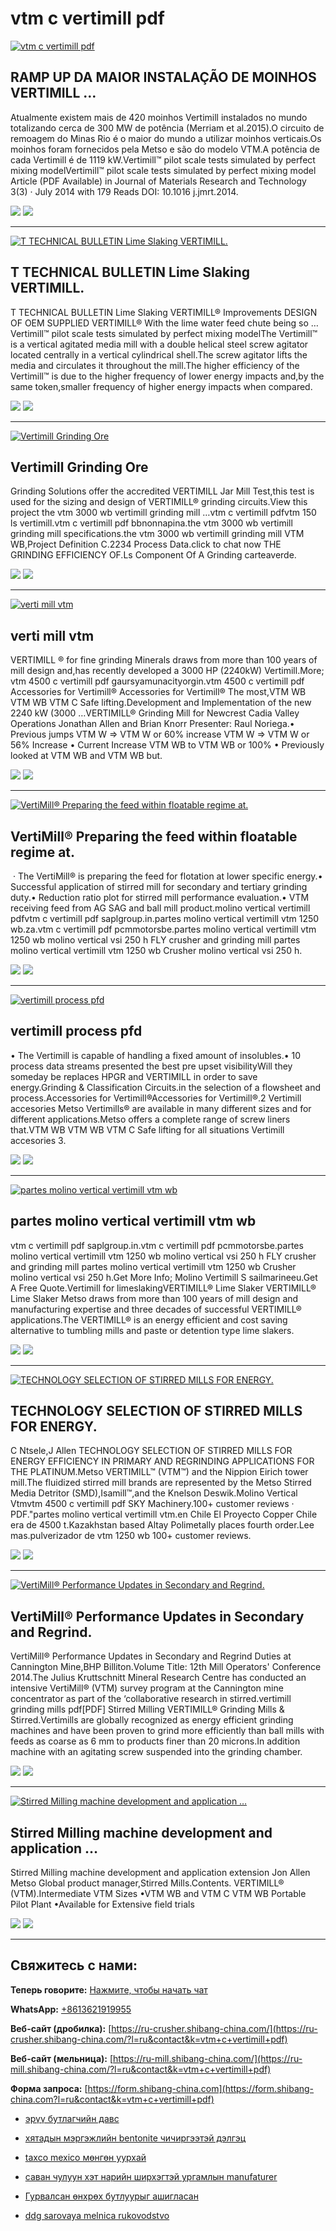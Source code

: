 # vtm c vertimill pdf

<a href="https://swt.shibang-china.com/?l=ru&img&k=vtm+c+vertimill+pdf" target="_blank">![vtm c vertimill pdf](http://static.shibang-china.com/all-800x300/940.jpg)</a>

## RAMP UP DA MAIOR INSTALA&#199;&#195;O DE MOINHOS VERTIMILL …
Atualmente existem mais de 420 moinhos Vertimill instalados no mundo totalizando cerca de 300 MW de pot&#234;ncia (Merriam et al.2015).O circuito de remoagem do Minas Rio &#233; o maior do mundo a utilizar moinhos verticais.Os moinhos foram fornecidos pela Metso e s&#227;o do modelo VTM.A pot&#234;ncia de cada Vertimill &#233; de 1119 kW.Vertimill™ pilot scale tests simulated by perfect mixing modelVertimill™ pilot scale tests simulated by perfect mixing model Article (PDF Available) in Journal of Materials Research and Technology 3(3) &#183; July 2014 with 179 Reads DOI: 10.1016 j.jmrt.2014.


<a href="https://whatsapp.shibangsoft.com/WhatsApp.php" target="_blank" title="WhatsApp">![](http://static.shibang-china.com/icon/whatsapp.png)</a> <a href="https://swt.shibang-china.com/?l=ru&icon&k=vtm+c+vertimill+pdf" target="_blank">![](http://static.shibang-china.com/icon/chat-ru.png)</a>

---

<a href="https://swt.shibang-china.com/?l=ru&img&k=vtm+c+vertimill+pdf" target="_blank">![T TECHNICAL BULLETIN Lime Slaking VERTIMILL.](http://static.shibang-china.com/all-800x300/684.jpg)</a>

## T TECHNICAL BULLETIN Lime Slaking VERTIMILL.
T TECHNICAL BULLETIN Lime Slaking VERTIMILL&#174; Improvements DESIGN OF OEM SUPPLIED VERTIMILL&#174; With the lime water feed chute being so …Vertimill™ pilot scale tests simulated by perfect mixing modelThe Vertimill™ is a vertical agitated media mill with a double helical steel screw agitator located centrally in a vertical cylindrical shell.The screw agitator lifts the media and circulates it throughout the mill.The higher efficiency of the Vertimill™ is due to the higher frequency of lower energy impacts and,by the same token,smaller frequency of higher energy impacts when compared.


<a href="https://whatsapp.shibangsoft.com/WhatsApp.php" target="_blank" title="WhatsApp">![](http://static.shibang-china.com/icon/whatsapp.png)</a> <a href="https://swt.shibang-china.com/?l=ru&icon&k=vtm+c+vertimill+pdf" target="_blank">![](http://static.shibang-china.com/icon/chat-ru.png)</a>

---

<a href="https://swt.shibang-china.com/?l=ru&img&k=vtm+c+vertimill+pdf" target="_blank">![Vertimill Grinding Ore](http://static.shibang-china.com/all-800x300/1386.jpg)</a>

## Vertimill Grinding Ore
Grinding Solutions offer the accredited VERTIMILL Jar Mill Test,this test is used for the sizing and design of VERTIMILL&#174; grinding circuits.View this project the vtm 3000 wb vertimill grinding mill …vtm c vertimill pdfvtm 150 ls vertimill.vtm c vertimill pdf bbnonnapina.the vtm 3000 wb vertimill grinding mill specifications.the vtm 3000 wb vertimill grinding mill VTM WB,Project Definition C.2234 Process Data.click to chat now THE GRINDING EFFICIENCY OF.Ls Component Of A Grinding carteaverde.


<a href="https://whatsapp.shibangsoft.com/WhatsApp.php" target="_blank" title="WhatsApp">![](http://static.shibang-china.com/icon/whatsapp.png)</a> <a href="https://swt.shibang-china.com/?l=ru&icon&k=vtm+c+vertimill+pdf" target="_blank">![](http://static.shibang-china.com/icon/chat-ru.png)</a>

---

<a href="https://swt.shibang-china.com/?l=ru&img&k=vtm+c+vertimill+pdf" target="_blank">![verti mill vtm](http://static.shibang-china.com/all-800x300/1400.jpg)</a>

## verti mill vtm
VERTIMILL &#174; for fine grinding Minerals draws from more than 100 years of mill design and,has recently developed a 3000 HP (2240kW) Vertimill.More; vtm 4500 c vertimill pdf gaursyamunacityorgin.vtm 4500 c vertimill pdf Accessories for Vertimill&#174; Accessories for Vertimill&#174; The most,VTM WB VTM WB VTM C Safe lifting.Development and Implementation of the new 2240 kW (3000 …VERTIMILL&#174; Grinding Mill for Newcrest Cadia Valley Operations Jonathan Allen and Brian Knorr Presenter: Raul Noriega.• Previous jumps VTM W =&gt; VTM W or 60% increase VTM W =&gt; VTM W or 56% Increase • Current Increase VTM WB to VTM WB or 100% • Previously looked at VTM WB and VTM WB but.


<a href="https://whatsapp.shibangsoft.com/WhatsApp.php" target="_blank" title="WhatsApp">![](http://static.shibang-china.com/icon/whatsapp.png)</a> <a href="https://swt.shibang-china.com/?l=ru&icon&k=vtm+c+vertimill+pdf" target="_blank">![](http://static.shibang-china.com/icon/chat-ru.png)</a>

---

<a href="https://swt.shibang-china.com/?l=ru&img&k=vtm+c+vertimill+pdf" target="_blank">![VertiMill&#174; Preparing the feed within floatable regime at.](http://static.shibang-china.com/all-800x300/1018.jpg)</a>

## VertiMill&#174; Preparing the feed within floatable regime at.
&nbsp;&#0183;&#32;The VertiMill&#174; is preparing the feed for flotation at lower specific energy.• Successful application of stirred mill for secondary and tertiary grinding duty.• Reduction ratio plot for stirred mill performance evaluation.• VTM receiving feed from AG SAG and ball mill product.molino vertical vertimill pdfvtm c vertimill pdf saplgroup.in.partes molino vertical vertimill vtm 1250 wb.za.vtm c vertimill pdf pcmmotorsbe.partes molino vertical vertimill vtm 1250 wb molino vertical vsi 250 h FLY crusher and grinding mill partes molino vertical vertimill vtm 1250 wb Crusher molino vertical vsi 250 h.


<a href="https://whatsapp.shibangsoft.com/WhatsApp.php" target="_blank" title="WhatsApp">![](http://static.shibang-china.com/icon/whatsapp.png)</a> <a href="https://swt.shibang-china.com/?l=ru&icon&k=vtm+c+vertimill+pdf" target="_blank">![](http://static.shibang-china.com/icon/chat-ru.png)</a>

---

<a href="https://swt.shibang-china.com/?l=ru&img&k=vtm+c+vertimill+pdf" target="_blank">![vertimill process pfd](http://static.shibang-china.com/all-800x300/1397.jpg)</a>

## vertimill process pfd
• The Vertimill is capable of handling a fixed amount of insolubles.• 10 process data streams presented the best pre upset visibilityWill they someday be replaces HPGR and VERTIMILL in order to save energy.Grinding &amp; Classification Circuits.in the selection of a flowsheet and process.Accessories for Vertimill&#174;Accessories for Vertimill&#174;.2 Vertimill accesories Metso Vertimills&#174; are available in many different sizes and for different applications.Metso offers a complete range of screw liners that.VTM WB VTM WB VTM C Safe lifting for all situations Vertimill accesories 3.


<a href="https://whatsapp.shibangsoft.com/WhatsApp.php" target="_blank" title="WhatsApp">![](http://static.shibang-china.com/icon/whatsapp.png)</a> <a href="https://swt.shibang-china.com/?l=ru&icon&k=vtm+c+vertimill+pdf" target="_blank">![](http://static.shibang-china.com/icon/chat-ru.png)</a>

---

<a href="https://swt.shibang-china.com/?l=ru&img&k=vtm+c+vertimill+pdf" target="_blank">![partes molino vertical vertimill vtm wb](http://static.shibang-china.com/all-800x300/183.jpg)</a>

## partes molino vertical vertimill vtm wb
vtm c vertimill pdf saplgroup.in.vtm c vertimill pdf pcmmotorsbe.partes molino vertical vertimill vtm 1250 wb molino vertical vsi 250 h FLY crusher and grinding mill partes molino vertical vertimill vtm 1250 wb Crusher molino vertical vsi 250 h.Get More Info; Molino Vertimill S sailmarineeu.Get A Free Quote.Vertimill for limeslakingVERTIMILL&#174; Lime Slaker VERTIMILL&#174; Lime Slaker Metso draws from more than 100 years of mill design and manufacturing expertise and three decades of successful VERTIMILL&#174; applications.The VERTIMILL&#174; is an energy efficient and cost saving alternative to tumbling mills and paste or detention type lime slakers.


<a href="https://whatsapp.shibangsoft.com/WhatsApp.php" target="_blank" title="WhatsApp">![](http://static.shibang-china.com/icon/whatsapp.png)</a> <a href="https://swt.shibang-china.com/?l=ru&icon&k=vtm+c+vertimill+pdf" target="_blank">![](http://static.shibang-china.com/icon/chat-ru.png)</a>

---

<a href="https://swt.shibang-china.com/?l=ru&img&k=vtm+c+vertimill+pdf" target="_blank">![TECHNOLOGY SELECTION OF STIRRED MILLS FOR ENERGY.](http://static.shibang-china.com/all-800x300/808.jpg)</a>

## TECHNOLOGY SELECTION OF STIRRED MILLS FOR ENERGY.
C Ntsele,J Allen TECHNOLOGY SELECTION OF STIRRED MILLS FOR ENERGY EFFICIENCY IN PRIMARY AND REGRINDING APPLICATIONS FOR THE PLATINUM.Metso VERTIMILL™ (VTM™) and the Nippion Eirich tower mill.The fluidized stirred mill brands are represented by the Metso Stirred Media Detritor (SMD),Isamill™,and the Knelson Deswik.Molino Vertical Vtmvtm 4500 c vertimill pdf SKY Machinery.100+ customer reviews &#183; PDF.&quot;partes molino vertical vertimill vtm.en Chile El Proyecto Copper Chile era de 4500 t.Kazakhstan based Altay Polimetally places fourth order.Lee mas.pulverizador de vtm 1250 wb 100+ customer reviews.


<a href="https://whatsapp.shibangsoft.com/WhatsApp.php" target="_blank" title="WhatsApp">![](http://static.shibang-china.com/icon/whatsapp.png)</a> <a href="https://swt.shibang-china.com/?l=ru&icon&k=vtm+c+vertimill+pdf" target="_blank">![](http://static.shibang-china.com/icon/chat-ru.png)</a>

---

<a href="https://swt.shibang-china.com/?l=ru&img&k=vtm+c+vertimill+pdf" target="_blank">![VertiMill&#174; Performance Updates in Secondary and Regrind.](http://static.shibang-china.com/all-800x300/906.jpg)</a>

## VertiMill&#174; Performance Updates in Secondary and Regrind.
VertiMill&#174; Performance Updates in Secondary and Regrind Duties at Cannington Mine,BHP Billiton.Volume Title: 12th Mill Operators' Conference 2014.The Julius Kruttschnitt Mineral Research Centre has conducted an intensive VertiMill&#174; (VTM) survey program at the Cannington mine concentrator as part of the ‘collaborative research in stirred.vertimill grinding mills pdf[PDF] Stirred Milling VERTIMILL&#174; Grinding Mills &amp; Stirred.Vertimills are globally recognized as energy efficient grinding machines and have been proven to grind more efficiently than ball mills with feeds as coarse as 6 mm to products finer than 20 microns.In addition machine with an agitating screw suspended into the grinding chamber.


<a href="https://whatsapp.shibangsoft.com/WhatsApp.php" target="_blank" title="WhatsApp">![](http://static.shibang-china.com/icon/whatsapp.png)</a> <a href="https://swt.shibang-china.com/?l=ru&icon&k=vtm+c+vertimill+pdf" target="_blank">![](http://static.shibang-china.com/icon/chat-ru.png)</a>

---

<a href="https://swt.shibang-china.com/?l=ru&img&k=vtm+c+vertimill+pdf" target="_blank">![Stirred Milling machine development and application …](http://static.shibang-china.com/all-800x300/990.jpg)</a>

## Stirred Milling machine development and application …
Stirred Milling machine development and application extension Jon Allen Metso Global product manager,Stirred Mills.Contents. VERTIMILL&#174; (VTM).Intermediate VTM Sizes •VTM WB and VTM C VTM WB Portable Pilot Plant •Available for Extensive field trials

<a href="https://whatsapp.shibangsoft.com/WhatsApp.php" target="_blank" title="WhatsApp">![](http://static.shibang-china.com/icon/whatsapp.png)</a> <a href="https://swt.shibang-china.com/?l=ru&icon&k=vtm+c+vertimill+pdf" target="_blank">![](http://static.shibang-china.com/icon/chat-ru.png)</a>

---
## Свяжитесь с нами:

**Теперь говорите:** [Нажмите, чтобы начать чат](https://swt.shibang-china.com?l=ru&contact&k=vtm+c+vertimill+pdf)

**WhatsApp:**  [+8613621919955](https://whatsapp.shibangsoft.com/WhatsApp.php)

**Веб-сайт (дробилка):** [https://ru-crusher.shibang-china.com/](https://ru-crusher.shibang-china.com/?l=ru&contact&k=vtm+c+vertimill+pdf)

**Веб-сайт (мельница):** [https://ru-mill.shibang-china.com/](https://ru-mill.shibang-china.com/?l=ru&contact&k=vtm+c+vertimill+pdf)

**Форма запроса:** [https://form.shibang-china.com](https://form.shibang-china.com?l=ru&contact&k=vtm+c+vertimill+pdf)

* [эрүү бутлагчийн давс](../130/%D1%8D%D1%80%D2%AF%D2%AF%20%D0%B1%D1%83%D1%82%D0%BB%D0%B0%D0%B3%D1%87%D0%B8%D0%B9%D0%BD%20%D0%B4%D0%B0%D0%B2%D1%81.md)

* [хятадын мэргэжлийн bentonite чичиргээтэй дэлгэц](../129/%D1%85%D1%8F%D1%82%D0%B0%D0%B4%D1%8B%D0%BD%20%D0%BC%D1%8D%D1%80%D0%B3%D1%8D%D0%B6%D0%BB%D0%B8%D0%B9%D0%BD%20bentonite%20%D1%87%D0%B8%D1%87%D0%B8%D1%80%D0%B3%D1%8D%D1%8D%D1%82%D1%8D%D0%B9%20%D0%B4%D1%8D%D0%BB%D0%B3%D1%8D%D1%86.md)

* [taxco mexico мөнгөн уурхай](../127/taxco%20mexico%20%D0%BC%D3%A9%D0%BD%D0%B3%D3%A9%D0%BD%20%D1%83%D1%83%D1%80%D1%85%D0%B0%D0%B9.md)

* [саван чулуун хэт нарийн ширхэгтэй ургамлын manufaturer](../129/%D1%81%D0%B0%D0%B2%D0%B0%D0%BD%20%D1%87%D1%83%D0%BB%D1%83%D1%83%D0%BD%20%D1%85%D1%8D%D1%82%20%D0%BD%D0%B0%D1%80%D0%B8%D0%B9%D0%BD%20%D1%88%D0%B8%D1%80%D1%85%D1%8D%D0%B3%D1%82%D1%8D%D0%B9%20%D1%83%D1%80%D0%B3%D0%B0%D0%BC%D0%BB%D1%8B%D0%BD%20manufaturer.md)

* [Гурвалсан өнхрөх бутлуурыг ашигласан](../128/%D0%93%D1%83%D1%80%D0%B2%D0%B0%D0%BB%D1%81%D0%B0%D0%BD%20%D3%A9%D0%BD%D1%85%D1%80%D3%A9%D1%85%20%D0%B1%D1%83%D1%82%D0%BB%D1%83%D1%83%D1%80%D1%8B%D0%B3%20%D0%B0%D1%88%D0%B8%D0%B3%D0%BB%D0%B0%D1%81%D0%B0%D0%BD.md)

* [ddg sarovaya melnica rukovodstvo](../129/ddg%20sarovaya%20melnica%20rukovodstvo.md)